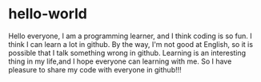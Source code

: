 # hello-world

   Hello everyone, I am a programming learner, and I think coding is so fun. I think I can learn a lot in github. By the way, I'm not good at English, so it is possible that I talk something wrong in github. Learning is an interesting thing in my life,and I hope everyone can learning with me. So I have pleasure to share my code with everyone in github!!!
